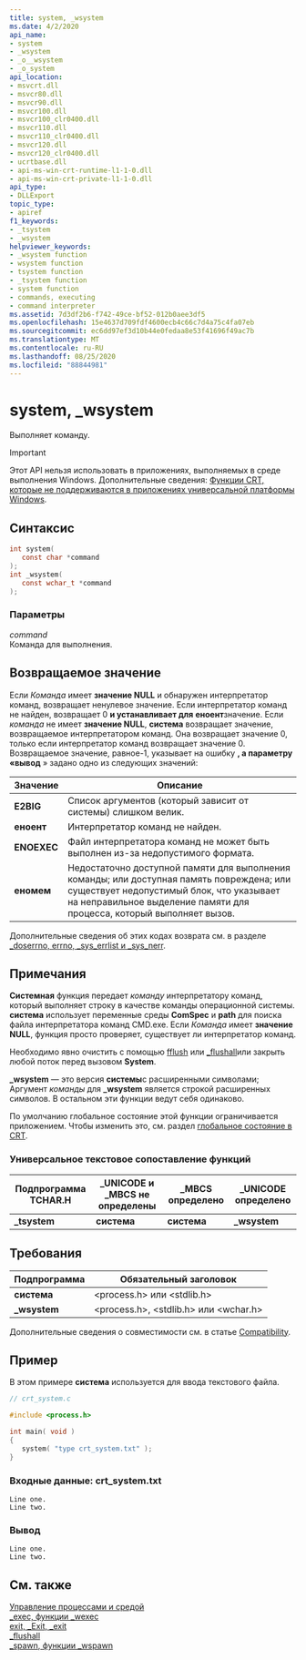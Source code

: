 ```yaml
---
title: system, _wsystem
ms.date: 4/2/2020
api_name:
- system
- _wsystem
- _o__wsystem
- _o_system
api_location:
- msvcrt.dll
- msvcr80.dll
- msvcr90.dll
- msvcr100.dll
- msvcr100_clr0400.dll
- msvcr110.dll
- msvcr110_clr0400.dll
- msvcr120.dll
- msvcr120_clr0400.dll
- ucrtbase.dll
- api-ms-win-crt-runtime-l1-1-0.dll
- api-ms-win-crt-private-l1-1-0.dll
api_type:
- DLLExport
topic_type:
- apiref
f1_keywords:
- _tsystem
- _wsystem
helpviewer_keywords:
- _wsystem function
- wsystem function
- tsystem function
- _tsystem function
- system function
- commands, executing
- command interpreter
ms.assetid: 7d3df2b6-f742-49ce-bf52-012b0aee3df5
ms.openlocfilehash: 15e4637d709fdf4600ecb4c66c7d4a75c4fa07eb
ms.sourcegitcommit: ec6dd97ef3d10b44e0fedaa8e53f41696f49ac7b
ms.translationtype: MT
ms.contentlocale: ru-RU
ms.lasthandoff: 08/25/2020
ms.locfileid: "88844981"
---
```

# <a name="system-_wsystem"></a>system, _wsystem

Выполняет команду.

> [!IMPORTANT]
> Этот API нельзя использовать в приложениях, выполняемых в среде выполнения Windows. Дополнительные сведения: [Функции CRT, которые не поддерживаются в приложениях универсальной платформы Windows](../../cppcx/crt-functions-not-supported-in-universal-windows-platform-apps.md).

## <a name="syntax"></a>Синтаксис

```C
int system(
   const char *command
);
int _wsystem(
   const wchar_t *command
);
```

### <a name="parameters"></a>Параметры

*command*<br/>
Команда для выполнения.

## <a name="return-value"></a>Возвращаемое значение

Если *Команда* имеет **значение NULL** и обнаружен интерпретатор команд, возвращает ненулевое значение. Если интерпретатор команд не найден, возвращает 0 **и устанавливает для** **еноент**значение. Если *команда* не имеет **значение NULL**, **система** возвращает значение, возвращаемое интерпретатором команд. Она возвращает значение 0, только если интерпретатор команд возвращает значение 0. Возвращаемое значение, равное-1, указывает на ошибку **, а параметру «вывод** » задано одно из следующих значений:

| Значение | Описание |
|-|-|
| **E2BIG** | Список аргументов (который зависит от системы) слишком велик. |
| **еноент** | Интерпретатор команд не найден. |
| **ENOEXEC** | Файл интерпретатора команд не может быть выполнен из-за недопустимого формата. |
| **еномем** | Недостаточно доступной памяти для выполнения команды; или доступная память повреждена; или существует недопустимый блок, что указывает на неправильное выделение памяти для процесса, который выполняет вызов. |

Дополнительные сведения об этих кодах возврата см. в разделе [_doserrno, errno, _sys_errlist и _sys_nerr](../../c-runtime-library/errno-doserrno-sys-errlist-and-sys-nerr.md).

## <a name="remarks"></a>Примечания

**Системная** функция передает *команду* интерпретатору команд, который выполняет строку в качестве команды операционной системы. **система** использует переменные среды **ComSpec** и **path** для поиска файла интерпретатора команд CMD.exe. Если *Команда* имеет **значение NULL**, функция просто проверяет, существует ли интерпретатор команд.

Необходимо явно очистить с помощью [fflush](fflush.md) или [_flushall](flushall.md)или закрыть любой поток перед вызовом **System**.

**_wsystem** — это версия **системы**с расширенными символами; Аргумент *команды* для **_wsystem** является строкой расширенных символов. В остальном эти функции ведут себя одинаково.

По умолчанию глобальное состояние этой функции ограничивается приложением. Чтобы изменить это, см. раздел [глобальное состояние в CRT](../global-state.md).

### <a name="generic-text-routine-mappings"></a>Универсальное текстовое сопоставление функций

|Подпрограмма TCHAR.H|_UNICODE и _MBCS не определены|_MBCS определено|_UNICODE определено|
|---------------------|------------------------------------|--------------------|-----------------------|
|**_tsystem**|**система**|**система**|**_wsystem**|

## <a name="requirements"></a>Требования

|Подпрограмма|Обязательный заголовок|
|-------------|---------------------|
|**система**|\<process.h> или \<stdlib.h>|
|**_wsystem**|\<process.h>, \<stdlib.h> или \<wchar.h>|

Дополнительные сведения о совместимости см. в статье [Compatibility](../../c-runtime-library/compatibility.md).

## <a name="example"></a>Пример

В этом примере **система** используется для ввода текстового файла.

```C
// crt_system.c

#include <process.h>

int main( void )
{
   system( "type crt_system.txt" );
}
```

### <a name="input-crt_systemtxt"></a>Входные данные: crt_system.txt

```Input
Line one.
Line two.
```

### <a name="output"></a>Вывод

```Output
Line one.
Line two.
```

## <a name="see-also"></a>См. также

[Управление процессами и средой](../../c-runtime-library/process-and-environment-control.md)<br/>
[_exec, функции _wexec](../../c-runtime-library/exec-wexec-functions.md)<br/>
[exit, _Exit, _exit](exit-exit-exit.md)<br/>
[_flushall](flushall.md)<br/>
[_spawn, функции _wspawn](../../c-runtime-library/spawn-wspawn-functions.md)<br/>
